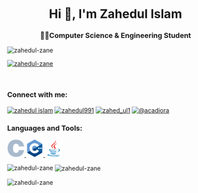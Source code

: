 <h1 align="center">Hi 👋, I'm Zahedul Islam</h1>
<h3 align="center">👨‍💻Computer Science & Engineering Student</h3>

<p align="left"> <img src="https://komarev.com/ghpvc/?username=zahedul-zane&label=Profile%20views&color=0e75b6&style=flat" alt="zahedul-zane" /> </p>

<p align="left"> <a href="https://github.com/ryo-ma/github-profile-trophy"><img src="https://github-profile-trophy.vercel.app/?username=zahedul-zane" alt="zahedul-zane" /></a> </p>

<p align="left"> <a href="https://twitter.com/" target="blank"><img src="https://img.shields.io/twitter/follow/?logo=twitter&style=for-the-badge" alt="" /></a> </p>

<h3 align="left">Connect with me:</h3>
<p align="left">
<a href="https://linkedin.com/in/zahedul islam" target="blank"><img align="center" src="https://raw.githubusercontent.com/rahuldkjain/github-profile-readme-generator/master/src/images/icons/Social/linked-in-alt.svg" alt="zahedul islam" height="30" width="40" /></a>
<a href="https://fb.com/zahedul991" target="blank"><img align="center" src="https://raw.githubusercontent.com/rahuldkjain/github-profile-readme-generator/master/src/images/icons/Social/facebook.svg" alt="zahedul991" height="30" width="40" /></a>
<a href="https://instagram.com/zahed_ul1" target="blank"><img align="center" src="https://raw.githubusercontent.com/rahuldkjain/github-profile-readme-generator/master/src/images/icons/Social/instagram.svg" alt="zahed_ul1" height="30" width="40" /></a>
<a href="https://www.youtube.com/c/@acadiora" target="blank"><img align="center" src="https://raw.githubusercontent.com/rahuldkjain/github-profile-readme-generator/master/src/images/icons/Social/youtube.svg" alt="@acadiora" height="30" width="40" /></a>
</p>

<h3 align="left">Languages and Tools:</h3>
<p align="left"> <a href="https://www.cprogramming.com/" target="_blank" rel="noreferrer"> <img src="https://raw.githubusercontent.com/devicons/devicon/master/icons/c/c-original.svg" alt="c" width="40" height="40"/> </a> <a href="https://www.w3schools.com/cpp/" target="_blank" rel="noreferrer"> <img src="https://raw.githubusercontent.com/devicons/devicon/master/icons/cplusplus/cplusplus-original.svg" alt="cplusplus" width="40" height="40"/> </a> <a href="https://www.java.com" target="_blank" rel="noreferrer"> <img src="https://raw.githubusercontent.com/devicons/devicon/master/icons/java/java-original.svg" alt="java" width="40" height="40"/> </a> </p>

<p><img align="left" src="https://github-readme-stats.vercel.app/api/top-langs?username=zahedul-zane&show_icons=true&locale=en&layout=compact" alt="zahedul-zane" /></p>

<p>&nbsp;<img align="center" src="https://github-readme-stats.vercel.app/api?username=zahedul-zane&show_icons=true&locale=en" alt="zahedul-zane" /></p>

<p><img align="center" src="https://github-readme-streak-stats.herokuapp.com/?user=zahedul-zane&" alt="zahedul-zane" /></p>
